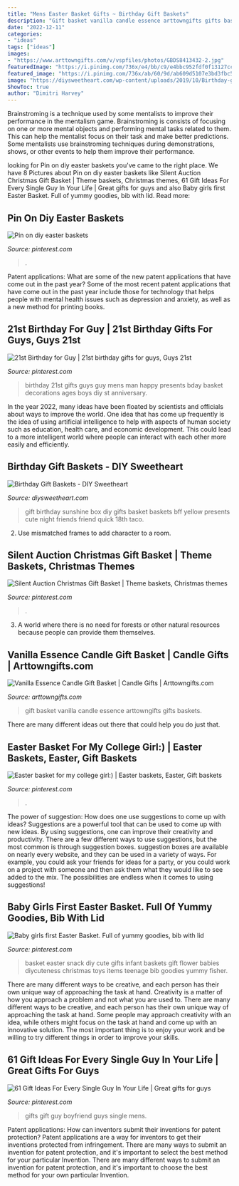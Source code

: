 ```yaml
---
title: "Mens Easter Basket Gifts ~ Birthday Gift Baskets"
description: "Gift basket vanilla candle essence arttowngifts gifts baskets"
date: "2022-12-11"
categories:
- "ideas"
tags: ["ideas"]
images:
- "https://www.arttowngifts.com/v/vspfiles/photos/GBDS8413432-2.jpg"
featuredImage: "https://i.pinimg.com/736x/e4/bb/c9/e4bbc952fdf0f13127ccc81945acf4bd.jpg"
featured_image: "https://i.pinimg.com/736x/ab/60/9d/ab609d5107e3bd3fbc5985cec260d4c0--college-girls-gift-baskets.jpg"
image: "https://diysweetheart.com/wp-content/uploads/2019/10/Birthday-gift-sunshine-box.jpg"
ShowToc: true
author: "Dimitri Harvey"
---
```



Brainstroming is a technique used by some mentalists to improve their performance in the mentalism game. Brainstroming is consists of focusing on one or more mental objects and performing mental tasks related to them. This can help the mentalist focus on their task and make better predictions. Some mentalists use brainstroming techniques during demonstrations, shows, or other events to help them improve their performance.

	

		
looking for Pin on diy easter baskets you've came to the right place. We have 8 Pictures about Pin on diy easter baskets like Silent Auction Christmas Gift Basket | Theme baskets, Christmas themes, 61 Gift Ideas For Every Single Guy In Your Life | Great gifts for guys and also Baby girls first Easter Basket. Full of yummy goodies, bib with lid. Read more:
		
    
## Pin On Diy Easter Baskets

<img loading=lazy src="https://i.pinimg.com/736x/e4/bb/c9/e4bbc952fdf0f13127ccc81945acf4bd.jpg" onerror="this.onerror=null;this.src='https://tse3.mm.bing.net/th?id=OIP.9sw2TpQKQo7L1mIhiac8VgHaLH&amp;pid=15.1';" alt="Pin on diy easter baskets">

_Source: pinterest.com_

>. 

	

Patent applications: What are some of the new patent applications that have come out in the past year?
Some of the most recent patent applications that have come out in the past year include those for technology that helps people with mental health issues such as depression and anxiety, as well as a new method for printing books.

    
## 21st Birthday For Guy | 21st Birthday Gifts For Guys, Guys 21st

<img loading=lazy src="https://i.pinimg.com/736x/46/0f/14/460f14f95a6483f1e4df9df91c487773--st-gifts--birthday.jpg" onerror="this.onerror=null;this.src='https://tse2.mm.bing.net/th?id=OIP.llPKRq0OgSzOtPD4tB84XwHaJ3&amp;pid=15.1';" alt="21st Birthday for Guy | 21st birthday gifts for guys, Guys 21st">

_Source: pinterest.com_

>birthday 21st gifts guys guy mens man happy presents bday basket decorations ages boys diy st anniversary. 

	

In the year 2022, many ideas have been floated by scientists and officials about ways to improve the world. One idea that has come up frequently is the idea of using artificial intelligence to help with aspects of human society such as education, health care, and economic development. This could lead to a more intelligent world where people can interact with each other more easily and efficiently.

    
## Birthday Gift Baskets - DIY Sweetheart

<img loading=lazy src="https://diysweetheart.com/wp-content/uploads/2019/10/Birthday-gift-sunshine-box.jpg" onerror="this.onerror=null;this.src='https://tse2.mm.bing.net/th?id=OIP.dZ2slKfbe75nAfIQ8SqQiwHaJ4&amp;pid=15.1';" alt="Birthday Gift Baskets - DIY Sweetheart">

_Source: diysweetheart.com_

>gift birthday sunshine box diy gifts basket baskets bff yellow presents cute night friends friend quick 18th taco. 

	

2. Use mismatched frames to add character to a room.

    
## Silent Auction Christmas Gift Basket | Theme Baskets, Christmas Themes

<img loading=lazy src="https://i.pinimg.com/originals/3e/80/2d/3e802d0e1b67835b98bccd809071c70a.jpg" onerror="this.onerror=null;this.src='https://tse2.mm.bing.net/th?id=OIP.-M1VHiXQlYd8S9jluABMrwHaJ4&amp;pid=15.1';" alt="Silent Auction Christmas Gift Basket | Theme baskets, Christmas themes">

_Source: pinterest.com_

>. 

	

3. A world where there is no need for forests or other natural resources because people can provide them themselves. 

    
## Vanilla Essence Candle Gift Basket | Candle Gifts | Arttowngifts.com

<img loading=lazy src="https://www.arttowngifts.com/v/vspfiles/photos/GBDS8413432-2.jpg" onerror="this.onerror=null;this.src='https://tse1.mm.bing.net/th?id=OIP.PEJa9f65Zu9DfwePcBJePQHaHa&amp;pid=15.1';" alt="Vanilla Essence Candle Gift Basket | Candle Gifts | Arttowngifts.com">

_Source: arttowngifts.com_

>gift basket vanilla candle essence arttowngifts gifts baskets. 

	

There are many different ideas out there that could help you do just that.

    
## Easter Basket For My College Girl:) | Easter Baskets, Easter, Gift Baskets

<img loading=lazy src="https://i.pinimg.com/736x/ab/60/9d/ab609d5107e3bd3fbc5985cec260d4c0--college-girls-gift-baskets.jpg" onerror="this.onerror=null;this.src='https://tse2.mm.bing.net/th?id=OIP.B0kyqod3Orl2UECUEp1Z3gHaJ3&amp;pid=15.1';" alt="Easter basket for my college girl:) | Easter baskets, Easter, Gift baskets">

_Source: pinterest.com_

>. 

	

The power of suggestion: How does one use suggestions to come up with ideas?
Suggestions are a powerful tool that can be used to come up with new ideas. By using suggestions, one can improve their creativity and productivity. There are a few different ways to use suggestions, but the most common is through suggestion boxes. suggestion boxes are available on nearly every website, and they can be used in a variety of ways. For example, you could ask your friends for ideas for a party, or you could work on a project with someone and then ask them what they would like to see added to the mix. The possibilities are endless when it comes to using suggestions!

    
## Baby Girls First Easter Basket. Full Of Yummy Goodies, Bib With Lid

<img loading=lazy src="https://i.pinimg.com/736x/85/a3/03/85a303a0afab5ddf75c12b9dc7443659--babies-first-easter-basket-girls-little-girl-easter-basket-ideas.jpg" onerror="this.onerror=null;this.src='https://tse4.mm.bing.net/th?id=OIP.MNpK9rndrQ2aOXA-mrSDigHaJ4&amp;pid=15.1';" alt="Baby girls first Easter Basket. Full of yummy goodies, bib with lid">

_Source: pinterest.com_

>basket easter snack diy cute gifts infant baskets gift flower babies diycuteness christmas toys items teenage bib goodies yummy fisher. 

	

There are many different ways to be creative, and each person has their own unique way of approaching the task at hand.
Creativity is a matter of how you approach a problem and not what you are used to. There are many different ways to be creative, and each person has their own unique way of approaching the task at hand. Some people may approach creativity with an idea, while others might focus on the task at hand and come up with an innovative solution. The most important thing is to enjoy your work and be willing to try different things in order to improve your skills.

    
## 61 Gift Ideas For Every Single Guy In Your Life | Great Gifts For Guys

<img loading=lazy src="https://i.pinimg.com/736x/14/cc/98/14cc98c64867c923f8e5784754c362cf.jpg" onerror="this.onerror=null;this.src='https://tse2.mm.bing.net/th?id=OIP.c9rgwe4rQ3Z3AgRbfOOCcAHaP2&amp;pid=15.1';" alt="61 Gift Ideas For Every Single Guy In Your Life | Great gifts for guys">

_Source: pinterest.com_

>gifts gift guy boyfriend guys single mens. 

	

Patent applications: How can inventors submit their inventions for patent protection?
Patent applications are a way for inventors to get their inventions protected from infringement. There are many ways to submit an invention for patent protection, and it's important to select the best method for your particular Invention. 
There are many different ways to submit an invention for patent protection, and it's important to choose the best method for your own particular Invention.

